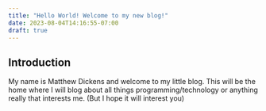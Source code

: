 ```yaml
---
title: "Hello World! Welcome to my new blog!"
date: 2023-08-04T14:16:55-07:00
draft: true
---
```


## Introduction

My name is Matthew Dickens and welcome to my little blog. This will be the home where I will blog about all things programming/technology or anything really that interests me. (But I hope it will interest you)


